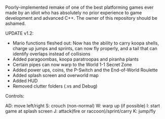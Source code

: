 Poorly-implemented remake of one of the best platforming games ever made by an idiot who has absolutely no prior experience to game development and advanced C++. The owner of this repository should be ashamed.

UPDATE v1.2:
- Mario functions fleshed out: Now has the ability to carry koopa shells, charge up jumps and sprints, can now fly properly, and a tail that can identify overlaps instead of collisions
- Added paragoombas, koopa paratroopas and piranha plants
- Certain pipes can now warp to the World 1-1 Secret Zone
- Added power ups, coins, the P-Switch and the End-of-World Roulette
- Added splash screen and overworld map
- Added HUD
- Removed clutter folders (.vs and Debug)

Controls:

AD: move left/right
S: crouch (non-normal)
W: warp up (if possible)
I: start game at splash screen
J: attack(fire or raccoon)/sprint/carry
K: jump/fly
